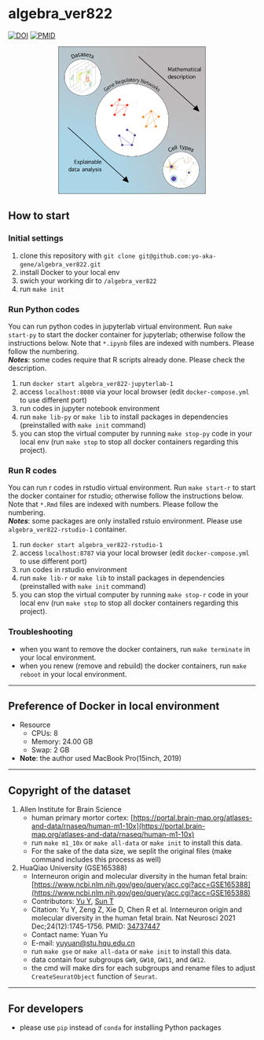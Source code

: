 # algebra_ver822
[![DOI](https://img.shields.io/badge/DOI-preaccepted-blue.svg?longCache=true)]()
[![PMID](https://img.shields.io/badge/PMID-preaccepted-orange.svg?longCache=true)]()
<div align="center">
<img src="./doc_img/graphical_abstract.PNG" alt="graphical abstract" width="300" height="300" title="graphical abstract">
</div>

## How to start
### Initial settings
1. clone this repository with `git clone git@github.com:yo-aka-gene/algebra_ver822.git`
2. install Docker to your local env
3. swich your working dir to `/algebra_ver822`
4. run `make init`

### Run Python codes
You can run python codes in jupyterlab virtual environment. Run `make start-py` to start the docker container for jupyterlab; otherwise follow the instructions below. Note that `*.ipynb` files are indexed with numbers. Please follow the numbering.<br>
***Notes***: some codes require that R scripts already done. Please check the description.
1. run `docker start algebra_ver822-jupyterlab-1`
2. access `localhost:8080` via your local browser (edit `docker-compose.yml` to use different port)
3. run codes in jupyter notebook environment
4. run `make lib-py` or `make lib` to install packages in dependencies (preinstalled with `make init` command)
5. you can stop the virtual computer by running `make stop-py` code in your local env (run `make stop` to stop all docker containers regarding this project).

### Run R codes
You can run r codes in rstudio virtual environment. Run `make start-r` to start the docker container for rstudio; otherwise follow the instructions below. Note that `*.Rmd` files are indexed with numbers. Please follow the numbering.<br>
***Notes***: some packages are only installed rstuio environment. Please use `algebra_ver822-rstudio-1` container.
1. run `docker start algebra_ver822-rstudio-1`
2. access `localhost:8787` via your local browser (edit `docker-compose.yml` to use different port)
3. run codes in rstudio environment
4. run `make lib-r` or `make lib` to install packages in dependencies (preinstalled with `make init` command)
5. you can stop the virtual computer by running `make stop-r` code in your local env (run `make stop` to stop all docker containers regarding this project).

### Troubleshooting
- when you want to remove the docker containers, run `make terminate` in your local environment.
- when you renew (remove and rebuild) the docker containers, run `make reboot` in your local environment.
---
## Preference of Docker in local environment
- Resource
    - CPUs: 8
    - Memory: 24.00 GB
    - Swap: 2 GB
- **Note**: the author used MacBook Pro(15inch, 2019)
---
## Copyright of the dataset
1. Allen Institute for Brain Science
    - human primary mortor cortex: [https://portal.brain-map.org/atlases-and-data/rnaseq/human-m1-10x](https://portal.brain-map.org/atlases-and-data/rnaseq/human-m1-10x)
    - run `make m1_10x` or `make all-data` or `make init` to install this data.
    - For the sake of the data size, we seplit the original files (make command includes this process as well)
2. HuaQiao University (GSE165388)
    - Interneuron origin and molecular diversity in the human fetal brain: [https://www.ncbi.nlm.nih.gov/geo/query/acc.cgi?acc=GSE165388](https://www.ncbi.nlm.nih.gov/geo/query/acc.cgi?acc=GSE165388)
    - Contributors: [Yu Y](https://www.ncbi.nlm.nih.gov/pubmed/?term=Yu%20Y[Author]), [Sun T](https://www.ncbi.nlm.nih.gov/pubmed/?term=Sun%20T[Author])
    - Citation: Yu Y, Zeng Z, Xie D, Chen R et al. Interneuron origin and molecular diversity in the human fetal brain. Nat Neurosci 2021 Dec;24(12):1745-1756. PMID: [34737447](https://www.ncbi.nlm.nih.gov/pubmed/34737447)
    - Contact name: Yuan Yu
    - E-mail: [yuyuan@stu.hqu.edu.cn](yuyuan@stu.hqu.edu.cn)
    - run `make gse` or `make all-data` or `make init` to install this data.
    - data contain four subgroups `GW9`, `GW10`, `GW11`, and `GW12`.
    - the cmd will make dirs for each subgroups and rename files to adjust `CreateSeuratObject` function of `Seurat`.
---
## For developers
- please use `pip` instead of `conda` for installing Python packages
